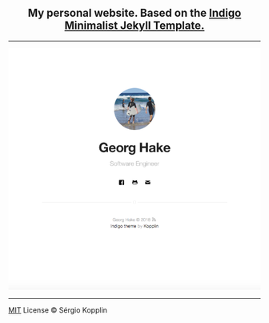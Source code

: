 <p align="center">
    <h2 align="center">My personal website. Based on the <a href="https://github.com/sergiokopplin/indigo/">Indigo Minimalist Jekyll Template.</a></h2>
</p>

***

<p align="center">
    <img src="https://raw.githubusercontent.com/ghake/ghake.github.io/master/assets/screen-shot.png" />
</p>

---

[MIT](http://kopplin.mit-license.org/) License © Sérgio Kopplin
